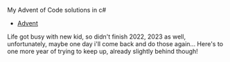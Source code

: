 My Advent of Code solutions in c#
- [Advent](https://adventofcode.com/)

Life got busy with new kid, so didn't finish 2022, 
2023 as well, unfortunately, maybe one day i'll come back and do those again...
Here's to one more year of trying to keep up, already slightly behind though!

